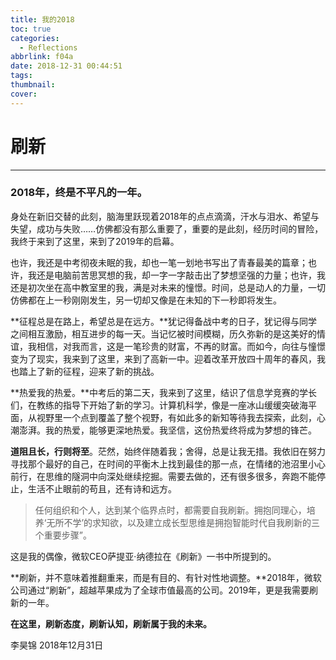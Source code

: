 ```yaml
---
title: 我的2018
toc: true
categories:
  - Reflections
abbrlink: f04a
date: 2018-12-31 00:44:51
tags:
thumbnail:
cover:
---
```


# 刷新

------

### 2018年，终是不平凡的一年。

身处在新旧交替的此刻，脑海里跃现着2018年的点点滴滴，汗水与泪水、希望与失望，成功与失败……仿佛都没有那么重要了，重要的是此刻，经历时间的冒险，我终于来到了这里，来到了2019年的启幕。

也许，我还是中考彻夜未眠的我，却也一笔一划地书写出了青春最美的篇章；也许，我还是电脑前苦思冥想的我，却一字一字敲击出了梦想坚强的力量；也许，我还是初次坐在高中教室里的我，满是对未来的憧憬。时间，总是动人的力量，一切仿佛都在上一秒刚刚发生，另一切却又像是在未知的下一秒即将发生。

**征程总是在路上，希望总是在远方。**犹记得备战中考的日子，犹记得与同学之间相互激励，相互进步的每一天。当记忆被时间模糊，历久弥新的是这美好的情谊，我相信，对我而言，这是一笔珍贵的财富，不再的财富。而如今，向往与憧憬变为了现实，我来到了这里，来到了高新一中。迎着改革开放四十周年的春风，我也踏上了新的征程，迎来了新的挑战。

**热爱我的热爱。**中考后的第二天，我来到了这里，结识了信息学竞赛的学长们，在教练的指导下开始了新的学习。计算机科学，像是一座冰山缓缓突破海平面，从视野里一个点到覆盖了整个视野，有如此多的新知等待我去探索，此刻，心潮澎湃。我的热爱，能够更深地热爱。我坚信，这份热爱终将成为梦想的锋芒。

**道阻且长，行则将至**。茫然，始终伴随着我；舍得，总是让我无措。我依旧在努力寻找那个最好的自己，在时间的平衡木上找到最佳的那一点，在情绪的池沼里小心前行，在思维的隧洞中向深处继续挖掘。需要去做的，还有很多很多，奔跑不能停止，生活不止眼前的苟且，还有诗和远方。

> 任何组织和个人，达到某个临界点时，都需要自我刷新。拥抱同理心，培养‘无所不学’的求知欲，以及建立成长型思维是拥抱智能时代自我刷新的三个重要步骤”。

这是我的偶像，微软CEO萨提亚·纳德拉在《刷新》一书中所提到的。

**刷新，并不意味着推翻重来，而是有目的、有针对性地调整。**2018年，微软公司通过“刷新”，超越苹果成为了全球市值最高的公司。2019年，更是我需要刷新的一年。

**在这里，刷新态度，刷新认知，刷新属于我的未来。**

李昊锦
2018年12月31日